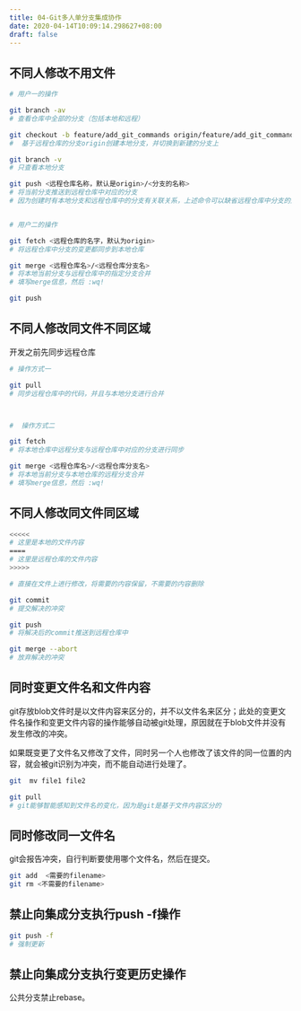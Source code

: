 ```yaml
---
title: 04-Git多人单分支集成协作
date: 2020-04-14T10:09:14.298627+08:00
draft: false
---
```


## 不同人修改不用文件

```bash
# 用户一的操作

git branch -av
# 查看仓库中全部的分支（包括本地和远程）

git checkout -b feature/add_git_commands origin/feature/add_git_commands
#  基于远程仓库的分支origin创建本地分支，并切换到新建的分支上

git branch -v
# 只查看本地分支

git push <远程仓库名称，默认是origin>/<分支的名称>
# 将当前分支推送到远程仓库中对应的分支
# 因为创建时有本地分支和远程仓库中的分支有关联关系，上述命令可以缺省远程仓库中分支的选择


# 用户二的操作

git fetch <远程仓库的名字，默认为origin>
# 将远程仓库中分支的变更都同步到本地仓库

git merge <远程仓库名>/<远程仓库分支名>
# 将本地当前分支与远程仓库中的指定分支合并
# 填写merge信息，然后 :wq!

git push
```

## 不同人修改同文件不同区域

开发之前先同步远程仓库

```bash
# 操作方式一

git pull
# 同步远程仓库中的代码，并且与本地分支进行合并



#  操作方式二

git fetch
# 将本地仓库中远程分支与远程仓库中对应的分支进行同步

git merge <远程仓库名>/<远程仓库分支名>
# 将本地当前分支与本地仓库的远程分支合并
# 填写merge信息，然后 :wq!
```

## 不同人修改同文件同区域

```bash
<<<<<
# 这里是本地的文件内容
====
# 这里是远程仓库的文件内容
>>>>>

# 直接在文件上进行修改，将需要的内容保留，不需要的内容删除

git commit
# 提交解决的冲突

git push
# 将解决后的commit推送到远程仓库中

git merge --abort
# 放弃解决的冲突
```

## 同时变更文件名和文件内容

git存放blob文件时是以文件内容来区分的，并不以文件名来区分；此处的变更文件名操作和变更文件内容的操作能够自动被git处理，原因就在于blob文件并没有发生修改的冲突。

如果既变更了文件名又修改了文件，同时另一个人也修改了该文件的同一位置的内容，就会被git识别为冲突，而不能自动进行处理了。

```bash
git  mv file1 file2

git pull
# git能够智能感知到文件名的变化，因为是git是基于文件内容区分的
```

## 同时修改同一文件名

git会报告冲突，自行判断要使用哪个文件名，然后在提交。

```bash
git add  <需要的filename>
git rm <不需要的filename>
```

## 禁止向集成分支执行push -f操作

```bash
git push -f
# 强制更新
```

## 禁止向集成分支执行变更历史操作

公共分支禁止rebase。
